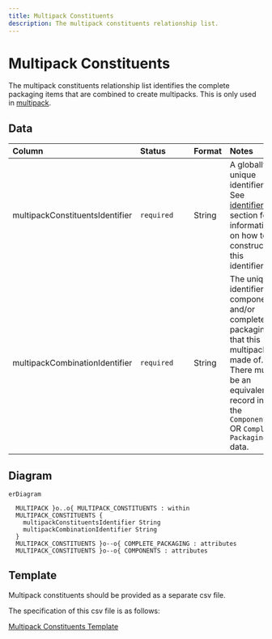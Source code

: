 ```yaml
---
title: Multipack Constituents
description: The multipack constituents relationship list.
---
```


# Multipack Constituents

The multipack constituents relationship list identifies the complete packaging items that are combined to create multipacks. This is only used in [multipack](../3_Data_Specification/3_5_Multipack.md).

## Data
|Column|<div style="width:90px">Status</div>|Format|Notes|
|:-|:-|:-|:-|
|multipackConstituentsIdentifier|`required`|String|A globally unique identifier. See [identifiers](../4_Identifiers/4_1_Identifiers.md) section for information on how to construct this identifier|
|multipackCombinationIdentifier|`required`|String|The unique identifier of components and/or complete packaging that this multipack is made of. There must be an equivalent record in the `Components` OR `Complete Packaging` data.|

## Diagram

``` mermaid
erDiagram

  MULTIPACK }o..o{ MULTIPACK_CONSTITUENTS : within
  MULTIPACK_CONSTITUENTS {
    multipackConstituentsIdentifier String
    multipackCombinationIdentifier String
  }
  MULTIPACK_CONSTITUENTS }o--o{ COMPLETE_PACKAGING : attributes
  MULTIPACK_CONSTITUENTS }o--o{ COMPONENTS : attributes
```

## Template

Multipack constituents should be provided as a separate csv file.

The specification of this csv file is as follows:

[Multipack Constituents Template](https://www.open3p.org/wp-content/uploads/2023/09/multipackConstituents20230922.csv)